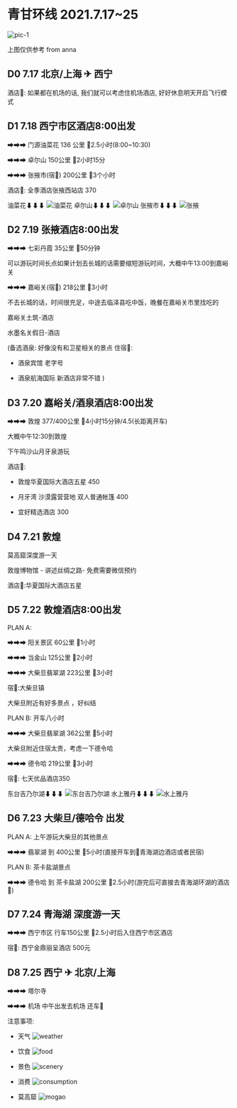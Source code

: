 # 青甘环线 2021.7.17~25

![pic-1](./webwx-1.jpeg)

上图仅供参考 from anna

## D0 7.17 北京/上海 ✈ 西宁

酒店🏬: 如果都在机场的话, 我们就可以考虑住机场酒店, 好好休息明天开启飞行模式

## D1 7.18 西宁市区酒店8:00出发

➡➡➡ 门源油菜花 136 公里 🚗2.5小时(8:00~10:30)

➡➡➡ 卓尔山 150公里 🚗2小时15分 

➡➡➡ 张掖市(宿🏬) 200公里 🚗3个小时 

酒店🏬: 全季酒店张掖西站店 370

油菜花⬇⬇⬇
![油菜花](./youcaihua.jpeg)
卓尔山⬇⬇⬇
![卓尔山](./zhuoershan.jpeg)
张掖市⬇⬇⬇
![张掖](./zhangye.jpeg)

## D2 7.19 张掖酒店8:00出发

➡➡➡ 七彩丹霞 35公里 🚗50分钟 

可以游玩时间长点如果计划去长城的话需要缩短游玩时间，大概中午13:00到嘉峪关

➡➡➡ 嘉峪关(宿🏬) 218公里 🚗3小时 

不去长城的话，时间很充足，中途去临泽县吃中饭，晚餐在嘉峪关市里找吃的

嘉峪关土筑-酒店

水墨名关假日-酒店

(备选酒泉: 好像没有和卫星相关的景点 住宿🏬:

- 酒泉宾馆 老字号

- 酒泉航海国际 新酒店非常不错
)

## D3 7.20 嘉峪关/酒泉酒店8:00出发

➡➡➡ 敦煌 377/400公里 🚗4小时15分钟/4.5(长距离开车)

大概中午12:30到敦煌

下午鸣沙山月牙泉游玩

酒店🏬:

- 敦煌华夏国际大酒店五星 450 

- 月牙湾 沙漠露营营地 双人普通帐篷 400

- 宜好精选酒店 300


## D4 7.21 敦煌 

莫高窟深度游一天

敦煌博物馆 - 讲述丝绸之路- 免费需要微信预约 

酒店🏬:华夏国际大酒店五星


## D5 7.22 敦煌酒店8:00出发

PLAN A:

➡➡➡ 阳关景区 60公里 🚗1小时

➡➡➡ 当金山 125公里 🚗2小时

➡➡➡ 大柴旦翡翠湖 223公里 🚗3小时

宿🏬:大柴旦镇

大柴旦附近有好多景点 ，好纠结

PLAN B: 开车八小时

➡➡➡ 大柴旦翡翠湖 362公里 🚗5小时

大柴旦附近住宿太贵，考虑一下德令哈

➡➡➡ 德令哈 219公里 🚗3小时 

宿🏬: 七天优品酒店350

东台吉乃尔湖⬇⬇⬇
![东台吉乃尔湖](./jinaier.jpeg)
水上雅丹⬇⬇⬇
![水上雅丹](./yadan.jpeg)

## D6 7.23 大柴旦/德哈令 出发

PLAN A: 上午游玩大柴旦的其他景点

➡➡➡ 翡翠湖 到 400公里 🚗5小时(直接开车到🏬青海湖边酒店或者民宿)

PLAN B: 茶卡盐湖景点

➡➡➡ 德令哈 到 茶卡盐湖 200公里 🚗2.5小时(游完后可直接去青海湖环湖的酒店🏬)


## D7 7.24 青海湖 深度游一天

➡➡➡ 西宁市区 行车150公里 🚗2.5小时后入住西宁市区酒店

宿🏬: 西宁金鼎丽呈酒店 500元


## D8 7.25 西宁 ✈ 北京/上海

➡➡➡ 塔尔寺 

➡➡➡ 机场 中午出发去机场 还车🚗


注意事项:
- 天气
![weather](./weather.jpg)

- 饮食
![food](./food.jpg)

- 景色
![scenery](./scenery.jpg)

- 消费
![consumption](./consumption.jpg)

- 莫高窟
![mogao](./mogao.jpg)